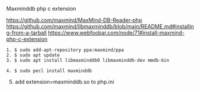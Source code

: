 Maxminddb php c extension

https://github.com/maxmind/MaxMind-DB-Reader-php
https://github.com/maxmind/libmaxminddb/blob/main/README.md#installing-from-a-tarball
https://www.webfoobar.com/node/71#install-maxmind-php-c-extension

```
1. $ sudo add-apt-repository ppa:maxmind/ppa
2. $ sudo apt update
3. $ sudo apt install libmaxminddb0 libmaxminddb-dev mmdb-bin 

4. $ sudo pecl install maxminddb
```
5. add extension=maxminddb.so to php.ini
